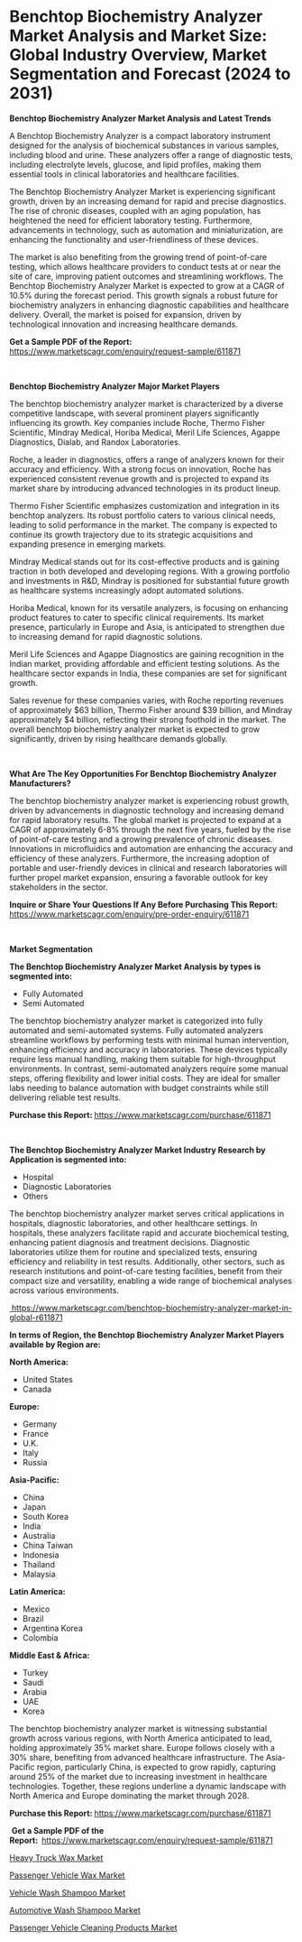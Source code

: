 <p><h1>Benchtop Biochemistry Analyzer Market Analysis and Market Size: Global Industry Overview, Market Segmentation and Forecast (2024 to 2031)</h1></p><p><strong>Benchtop Biochemistry Analyzer Market Analysis and Latest Trends</strong></p>
<p><p>A Benchtop Biochemistry Analyzer is a compact laboratory instrument designed for the analysis of biochemical substances in various samples, including blood and urine. These analyzers offer a range of diagnostic tests, including electrolyte levels, glucose, and lipid profiles, making them essential tools in clinical laboratories and healthcare facilities.</p><p>The Benchtop Biochemistry Analyzer Market is experiencing significant growth, driven by an increasing demand for rapid and precise diagnostics. The rise of chronic diseases, coupled with an aging population, has heightened the need for efficient laboratory testing. Furthermore, advancements in technology, such as automation and miniaturization, are enhancing the functionality and user-friendliness of these devices. </p><p>The market is also benefiting from the growing trend of point-of-care testing, which allows healthcare providers to conduct tests at or near the site of care, improving patient outcomes and streamlining workflows. The Benchtop Biochemistry Analyzer Market is expected to grow at a CAGR of 10.5% during the forecast period. This growth signals a robust future for biochemistry analyzers in enhancing diagnostic capabilities and healthcare delivery. Overall, the market is poised for expansion, driven by technological innovation and increasing healthcare demands.</p></p>
<p><strong>Get a Sample PDF of the Report:&nbsp;</strong> <a href="https://www.marketscagr.com/enquiry/request-sample/611871?utm_campaign=1848&utm_medium=2&utm_source=Github&utm_content=ia&utm_term=10122024&utm_id=benchtop-biochemistry-analyzer">https://www.marketscagr.com/enquiry/request-sample/611871</a></p>
<p>&nbsp;</p>
<p><strong>Benchtop Biochemistry Analyzer Major Market Players</strong></p>
<p><p>The benchtop biochemistry analyzer market is characterized by a diverse competitive landscape, with several prominent players significantly influencing its growth. Key companies include Roche, Thermo Fisher Scientific, Mindray Medical, Horiba Medical, Meril Life Sciences, Agappe Diagnostics, Dialab, and Randox Laboratories.</p><p>Roche, a leader in diagnostics, offers a range of analyzers known for their accuracy and efficiency. With a strong focus on innovation, Roche has experienced consistent revenue growth and is projected to expand its market share by introducing advanced technologies in its product lineup.</p><p>Thermo Fisher Scientific emphasizes customization and integration in its benchtop analyzers. Its robust portfolio caters to various clinical needs, leading to solid performance in the market. The company is expected to continue its growth trajectory due to its strategic acquisitions and expanding presence in emerging markets.</p><p>Mindray Medical stands out for its cost-effective products and is gaining traction in both developed and developing regions. With a growing portfolio and investments in R&D, Mindray is positioned for substantial future growth as healthcare systems increasingly adopt automated solutions.</p><p>Horiba Medical, known for its versatile analyzers, is focusing on enhancing product features to cater to specific clinical requirements. Its market presence, particularly in Europe and Asia, is anticipated to strengthen due to increasing demand for rapid diagnostic solutions.</p><p>Meril Life Sciences and Agappe Diagnostics are gaining recognition in the Indian market, providing affordable and efficient testing solutions. As the healthcare sector expands in India, these companies are set for significant growth.</p><p>Sales revenue for these companies varies, with Roche reporting revenues of approximately $63 billion, Thermo Fisher around $39 billion, and Mindray approximately $4 billion, reflecting their strong foothold in the market. The overall benchtop biochemistry analyzer market is expected to grow significantly, driven by rising healthcare demands globally.</p></p>
<p>&nbsp;</p>
<p><strong>What Are The Key Opportunities For Benchtop Biochemistry Analyzer Manufacturers?</strong></p>
<p><p>The benchtop biochemistry analyzer market is experiencing robust growth, driven by advancements in diagnostic technology and increasing demand for rapid laboratory results. The global market is projected to expand at a CAGR of approximately 6-8% through the next five years, fueled by the rise of point-of-care testing and a growing prevalence of chronic diseases. Innovations in microfluidics and automation are enhancing the accuracy and efficiency of these analyzers. Furthermore, the increasing adoption of portable and user-friendly devices in clinical and research laboratories will further propel market expansion, ensuring a favorable outlook for key stakeholders in the sector.</p></p>
<p><strong>Inquire or Share Your Questions If Any Before Purchasing This Report:</strong> <a href="https://www.marketscagr.com/enquiry/pre-order-enquiry/611871?utm_campaign=1848&utm_medium=2&utm_source=Github&utm_content=ia&utm_term=10122024&utm_id=benchtop-biochemistry-analyzer">https://www.marketscagr.com/enquiry/pre-order-enquiry/611871</a></p>
<p>&nbsp;</p>
<p><strong>Market Segmentation</strong></p>
<p><strong>The Benchtop Biochemistry Analyzer Market Analysis by types is segmented into:</strong></p>
<p><ul><li>Fully Automated</li><li>Semi Automated</li></ul></p>
<p><p>The benchtop biochemistry analyzer market is categorized into fully automated and semi-automated systems. Fully automated analyzers streamline workflows by performing tests with minimal human intervention, enhancing efficiency and accuracy in laboratories. These devices typically require less manual handling, making them suitable for high-throughput environments. In contrast, semi-automated analyzers require some manual steps, offering flexibility and lower initial costs. They are ideal for smaller labs needing to balance automation with budget constraints while still delivering reliable test results.</p></p>
<p><strong>Purchase this Report:&nbsp;</strong><a href="https://www.marketscagr.com/purchase/611871?utm_campaign=1848&utm_medium=2&utm_source=Github&utm_content=ia&utm_term=10122024&utm_id=benchtop-biochemistry-analyzer">https://www.marketscagr.com/purchase/611871</a></p>
<p>&nbsp;</p>
<p><strong>The Benchtop Biochemistry Analyzer Market Industry Research by Application is segmented into:</strong></p>
<p><ul><li>Hospital</li><li>Diagnostic Laboratories</li><li>Others</li></ul></p>
<p><p>The benchtop biochemistry analyzer market serves critical applications in hospitals, diagnostic laboratories, and other healthcare settings. In hospitals, these analyzers facilitate rapid and accurate biochemical testing, enhancing patient diagnosis and treatment decisions. Diagnostic laboratories utilize them for routine and specialized tests, ensuring efficiency and reliability in test results. Additionally, other sectors, such as research institutions and point-of-care testing facilities, benefit from their compact size and versatility, enabling a wide range of biochemical analyses across various environments.</p></p>
<p><a href="https://www.marketscagr.com/benchtop-biochemistry-analyzer-market-in-global-r611871?utm_campaign=1848&utm_medium=2&utm_source=Github&utm_content=ia&utm_term=10122024&utm_id=benchtop-biochemistry-analyzer">&nbsp;https://www.marketscagr.com/benchtop-biochemistry-analyzer-market-in-global-r611871</a></p>
<p><strong>In terms of Region, the Benchtop Biochemistry Analyzer Market Players available by Region are:</strong></p>
<p>
    <p> <strong> North America: </strong>
        <ul>
            <li>United States</li>
            <li>Canada</li>
        </ul>
        </p> 
    <p> <strong> Europe: </strong>
        <ul>
            <li>Germany</li>
            <li>France</li>
            <li>U.K.</li>
            <li>Italy</li>
            <li>Russia</li>
        </ul>
        </p> 
    <p> <strong> Asia-Pacific: </strong>
        <ul>
            <li>China</li>
            <li>Japan</li>
            <li>South Korea</li>
            <li>India</li>
            <li>Australia</li>
            <li>China Taiwan</li>
            <li>Indonesia</li>
            <li>Thailand</li>
            <li>Malaysia</li>
        </ul>
        </p> 
    <p> <strong> Latin America: </strong>
        <ul>
            <li>Mexico</li>
            <li>Brazil</li>
            <li>Argentina Korea</li>
            <li>Colombia</li>
        </ul>
        </p> 
    <p> <strong> Middle East & Africa: </strong>
        <ul>
            <li>Turkey</li>
            <li>Saudi</li>
            <li>Arabia</li>
            <li>UAE</li>
            <li>Korea</li>
        </ul>
    </p>
    </p>
<p><p>The benchtop biochemistry analyzer market is witnessing substantial growth across various regions, with North America anticipated to lead, holding approximately 35% market share. Europe follows closely with a 30% share, benefiting from advanced healthcare infrastructure. The Asia-Pacific region, particularly China, is expected to grow rapidly, capturing around 25% of the market due to increasing investment in healthcare technologies. Together, these regions underline a dynamic landscape with North America and Europe dominating the market through 2028.</p></p>
<p><strong>Purchase this Report: </strong><a href="https://www.marketscagr.com/purchase/611871?utm_campaign=1848&utm_medium=2&utm_source=Github&utm_content=ia&utm_term=10122024&utm_id=benchtop-biochemistry-analyzer">https://www.marketscagr.com/purchase/611871</a></p>
<p>&nbsp;<strong>Get a Sample PDF of the Report:&nbsp;&nbsp;</strong><a href="https://www.marketscagr.com/enquiry/request-sample/611871?utm_campaign=1848&utm_medium=2&utm_source=Github&utm_content=ia&utm_term=10122024&utm_id=benchtop-biochemistry-analyzer">https://www.marketscagr.com/enquiry/request-sample/611871</a></p>
<p><strong></strong></p>
<p><p><a href="https://www.linkedin.com/pulse/key-trends-growth-drivers-heavy-truck-wax-market-striking-cagr-g0c2f?utm_campaign=1848&utm_medium=2&utm_source=Github&utm_content=ia&utm_term=10122024&utm_id=benchtop-biochemistry-analyzer">Heavy Truck Wax Market</a></p><p><a href="https://www.linkedin.com/pulse/passenger-vehicle-wax-market-trend-analysis-highlights-rapid-ttvtf?utm_campaign=1848&utm_medium=2&utm_source=Github&utm_content=ia&utm_term=10122024&utm_id=benchtop-biochemistry-analyzer">Passenger Vehicle Wax Market</a></p><p><a href="https://www.linkedin.com/pulse/vehicle-wash-shampoo-industry-research-report-global-analysis-kio6f?utm_campaign=1848&utm_medium=2&utm_source=Github&utm_content=ia&utm_term=10122024&utm_id=benchtop-biochemistry-analyzer">Vehicle Wash Shampoo Market</a></p><p><a href="https://www.linkedin.com/pulse/automotive-wash-shampoo-market-development-top-players-projected-2urwf?utm_campaign=1848&utm_medium=2&utm_source=Github&utm_content=ia&utm_term=10122024&utm_id=benchtop-biochemistry-analyzer">Automotive Wash Shampoo Market</a></p><p><a href="https://www.linkedin.com/pulse/passenger-vehicle-cleaning-products-market-overview-global-trends-upxde?utm_campaign=1848&utm_medium=2&utm_source=Github&utm_content=ia&utm_term=10122024&utm_id=benchtop-biochemistry-analyzer">Passenger Vehicle Cleaning Products Market</a></p></p>